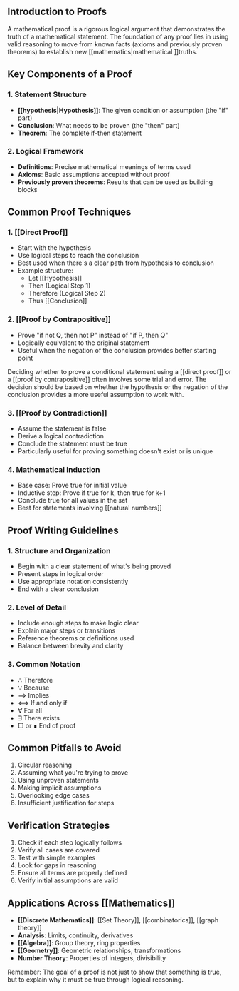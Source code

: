 ## Introduction to Proofs

A mathematical proof is a rigorous logical argument that demonstrates the truth of a mathematical statement. The foundation of any proof lies in using valid reasoning to move from known facts (axioms and previously proven theorems) to establish new [[mathematics|mathematical ]]truths.

## Key Components of a Proof

### 1. Statement Structure

- **[[hypothesis|Hypothesis]]**: The given condition or assumption (the "if" part)
- **Conclusion**: What needs to be proven (the "then" part)
- **Theorem**: The complete if-then statement

### 2. Logical Framework

- **Definitions**: Precise mathematical meanings of terms used
- **Axioms**: Basic assumptions accepted without proof
- **Previously proven theorems**: Results that can be used as building blocks

## Common Proof Techniques

### 1. [[Direct Proof]]

- Start with the hypothesis
- Use logical steps to reach the conclusion
- Best used when there's a clear path from hypothesis to conclusion
- Example structure:
    - Let [[Hypothesis]]
    - Then (Logical Step 1)
    - Therefore (Logical Step 2)
    - Thus [[Conclusion]]

### 2. [[Proof by Contrapositive]]

- Prove "if not Q, then not P" instead of "if P, then Q"
- Logically equivalent to the original statement
- Useful when the negation of the conclusion provides better starting point

Deciding whether to prove a conditional statement using a [[direct proof]] or a [[proof by contrapositive]] often involves some trial and error. The decision should be based on whether the hypothesis or the negation of the conclusion provides a more useful assumption to work with.

### 3. [[Proof by Contradiction]]

- Assume the statement is false
- Derive a logical contradiction
- Conclude the statement must be true
- Particularly useful for proving something doesn't exist or is unique

### 4. Mathematical Induction

- Base case: Prove true for initial value
- Inductive step: Prove if true for k, then true for k+1
- Conclude true for all values in the set
- Best for statements involving [[natural numbers]]

## Proof Writing Guidelines

### 1. Structure and Organization

- Begin with a clear statement of what's being proved
- Present steps in logical order
- Use appropriate notation consistently
- End with a clear conclusion

### 2. Level of Detail

- Include enough steps to make logic clear
- Explain major steps or transitions
- Reference theorems or definitions used
- Balance between brevity and clarity

### 3. Common Notation

- ∴ Therefore
- ∵ Because
- ⟹ Implies
- ⟺ If and only if
- ∀ For all
- ∃ There exists
- □ or ∎ End of proof

## Common Pitfalls to Avoid

1. Circular reasoning
2. Assuming what you're trying to prove
3. Using unproven statements
4. Making implicit assumptions
5. Overlooking edge cases
6. Insufficient justification for steps

## Verification Strategies

1. Check if each step logically follows
2. Verify all cases are covered
3. Test with simple examples
4. Look for gaps in reasoning
5. Ensure all terms are properly defined
6. Verify initial assumptions are valid

## Applications Across [[Mathematics]]

- **[[Discrete Mathematics]]**: [[Set Theory]], [[combinatorics]], [[graph theory]]
- **Analysis**: Limits, continuity, derivatives
- **[[Algebra]]**: Group theory, ring properties
- **[[Geometry]]**: Geometric relationships, transformations
- **Number Theory**: Properties of integers, divisibility

Remember: The goal of a proof is not just to show that something is true, but to explain why it must be true through logical reasoning.